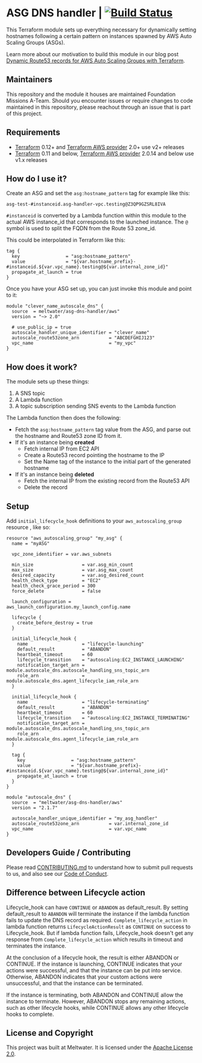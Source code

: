 # ASG DNS handler | [![Build Status](https://cloud.drone.io/api/badges/meltwater/terraform-aws-asg-dns-handler/status.svg)](https://cloud.drone.io/meltwater/terraform-aws-asg-dns-handler)

This Terraform module sets up everything necessary for dynamically setting hostnames following a certain pattern on instances spawned by AWS Auto Scaling Groups (ASGs).

Learn more about our motivation to build this module in our blog post [Dynamic Route53 records for AWS Auto Scaling Groups with Terraform](https://underthehood.meltwater.com/blog/2020/02/07/dynamic-route53-records-for-aws-auto-scaling-groups-with-terraform/).

## Maintainers

This repository and the module it houses are maintained Foundation Missions A-Team.  Should you encounter issues or require changes to code maintained in this repository, please reachout through an issue that is part of this project.

## Requirements

- [Terraform](https://www.terraform.io/downloads.html) 0.12+ and [Terraform AWS provider](https://github.com/terraform-providers/terraform-provider-aws) 2.0+ use v2+ releases
- [Terraform](https://www.terraform.io/downloads.html) 0.11 and below, [Terraform AWS provider](https://github.com/terraform-providers/terraform-provider-aws) 2.0.14 and below use v1.x releases

## How do I use it?

Create an ASG and set the `asg:hostname_pattern` tag for example like this:

```
asg-test-#instanceid.asg-handler-vpc.testing@Z3QP9GZSRL8IVA
```

`#instanceid`  is converted by a Lambda function within this module to the actual AWS instance_id that corresponds to the launched instance.  The `@` symbol is used to split the FQDN from the Route 53 zone_id.

This could be interpolated in Terraform like this:

```hcl
tag {
  key                 = "asg:hostname_pattern"
  value               = "${var.hostname_prefix}-#instanceid.${var.vpc_name}.testing@${var.internal_zone_id}"
  propagate_at_launch = true
}
```

Once you have your ASG set up, you can just invoke this module and point to it:
```hcl
module "clever_name_autoscale_dns" {
  source  = meltwater/asg-dns-handler/aws"
  version = "~> 2.0"
  
  # use_public_ip = true
  autoscale_handler_unique_identifier = "clever_name"
  autoscale_route53zone_arn           = "ABCDEFGHIJ123"
  vpc_name                            = "my_vpc"
}
```

## How does it work?

The module sets up these things:

1. A SNS topic
2. A Lambda function
3. A topic subscription sending SNS events to the Lambda function

The Lambda function then does the following:

- Fetch the `asg:hostname_pattern` tag value from the ASG, and parse out the hostname and Route53 zone ID from it.
- If it's an instance being **created**
	- Fetch internal IP from EC2 API
	- Create a Route53 record pointing the hostname to the IP
	- Set the Name tag of the instance to the initial part of the generated hostname
- If it's an instance being **deleted**
	- Fetch the internal IP from the existing record from the Route53 API
	- Delete the record

## Setup

Add `initial_lifecycle_hook` definitions to your `aws_autoscaling_group` resource , like so:

```hcl
resource "aws_autoscaling_group" "my_asg" {
  name = "myASG"

  vpc_zone_identifier = var.aws_subnets

  min_size                  = var.asg_min_count
  max_size                  = var.asg_max_count
  desired_capacity          = var.asg_desired_count
  health_check_type         = "EC2"
  health_check_grace_period = 300
  force_delete              = false

  launch_configuration = aws_launch_configuration.my_launch_config.name

  lifecycle {
    create_before_destroy = true
  }

  initial_lifecycle_hook {
    name                    = "lifecycle-launching"
    default_result          = "ABANDON"
    heartbeat_timeout       = 60
    lifecycle_transition    = "autoscaling:EC2_INSTANCE_LAUNCHING"
    notification_target_arn = module.autoscale_dns.autoscale_handling_sns_topic_arn
    role_arn                = module.autoscale_dns.agent_lifecycle_iam_role_arn
  }

  initial_lifecycle_hook {
    name                    = "lifecycle-terminating"
    default_result          = "ABANDON"
    heartbeat_timeout       = 60
    lifecycle_transition    = "autoscaling:EC2_INSTANCE_TERMINATING"
    notification_target_arn = module.autoscale_dns.autoscale_handling_sns_topic_arn
    role_arn                = module.autoscale_dns.agent_lifecycle_iam_role_arn
  }

  tag {
    key                 = "asg:hostname_pattern"
    value               = "${var.hostname_prefix}-#instanceid.${var.vpc_name}.testing@${var.internal_zone_id}"
    propagate_at_launch = true
  }
}

module "autoscale_dns" {
  source  = "meltwater/asg-dns-handler/aws"
  version = "2.1.7"

  autoscale_handler_unique_identifier = "my_asg_handler"
  autoscale_route53zone_arn           = var.internal_zone_id
  vpc_name                            = var.vpc_name
}
```

## Developers Guide / Contributing

Please read [CONTRIBUTING.md](CONTRIBUTING.md) to understand how to submit pull requests to us, and also see our [Code of Conduct](CODE_OF_CONDUCT.md).

## Difference between Lifecycle action

Lifecycle_hook can have `CONTINUE` or `ABANDON` as default_result. By setting default_result to `ABANDON` will terminate the instance if the lambda function fails to update the DNS record as required. `Complete_lifecycle_action` in lambda function returns `LifecycleActionResult` as `CONTINUE` on success to Lifecycle_hook. But if lambda function fails, Lifecycle_hook doesn't get any response from `Complete_lifecycle_action` which results in timeout and terminates the instance.

At the conclusion of a lifecycle hook, the result is either ABANDON or CONTINUE.
If the instance is launching, CONTINUE indicates that your actions were successful, and that the instance can be put into service. Otherwise, ABANDON indicates that your custom actions were unsuccessful, and that the instance can be terminated.

If the instance is terminating, both ABANDON and CONTINUE allow the instance to terminate. However, ABANDON stops any remaining actions, such as other lifecycle hooks, while CONTINUE allows any other lifecycle hooks to complete.

## License and Copyright

This project was built at Meltwater. It is licensed under the [Apache License 2.0](LICENSE).
